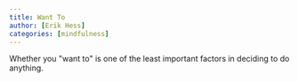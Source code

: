 ```yaml
---
title: Want To
author: [Erik Hess]
categories: [mindfulness]
---
```


Whether you "want to" is one of the least important factors in deciding to do anything.
